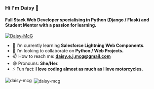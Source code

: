 ### Hi I'm Daisy 👋

#### Full Stack Web Developer specialising in Python (Django / Flask) and Student Mentor with a passion for learning.

<p align="left"> <a href="https://github.com/ryo-ma/github-profile-trophy"><img
      src="https://github-profile-trophy.vercel.app/?username=Daisy-McG" alt="Daisy-McG" /></a> </p>

- 🌱 I’m currently learning <b>Salesforce Lightning Web Components.</b>
- 👯 I’m looking to collaborate on <b>Python / Web Projects.</b>
- 📫 How to reach me: **daisy.e.j.mcg@gmail.com**
- 😄 Pronouns: <b>She/Her.</b>
- ⚡ Fun fact: <b>I love coding almost as much as I love motorcycles.</b>

<p><img align="left"
    src="https://github-readme-stats.vercel.app/api/top-langs?username=Daisy-McG&show_icons=true&locale=en&layout=compact"
    alt="daisy-mcg" /></p>

<p>&nbsp;<img align="center"
    src="https://github-readme-stats.vercel.app/api?username=Daisy-McG&show_icons=true&locale=en" alt="daisy-mcg" /></p>
